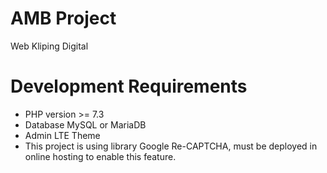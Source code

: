 # AMB Project
Web Kliping Digital

# Development Requirements
<ul>
	<li>PHP version >= 7.3</li>
	<li>Database MySQL or MariaDB</li>
	<li>Admin LTE Theme</li>
	<li>This project is using library Google Re-CAPTCHA, must be deployed in online hosting to enable this feature.</li>
</ul>
